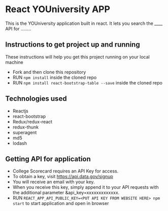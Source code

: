 # React YOUniversity APP
This is the YOUniversity application built in react. It lets you search the ____ API for ........

## Instructions to get project up and running
These instructions will help you get this project running on your local machine

- Fork and then clone this repository
- RUN `npm install` inside the cloned repo
- RUN `npm install react-bootstrap-table --save` inside the cloned repo

## Technologies used

- Reactjs
- react-bootstrap
- Redux/redux-react
- redux-thunk
- superagent
- md5
- lodash

## Getting API for application
- College Scorecard requires an API Key for access. 
- To obtain a key, visit https://api.data.gov/signup
- You will receive an email with your key. 
- When you receive this key, simply append it to your API requests with the additional parameter &api_key=xxxxxxxxxxxxx.
- RUN `REACT_APP_API_PUBLIC_KEY=<PUT API KEY FROM WEBSITE HERE> npm start` to start application and open in browser
